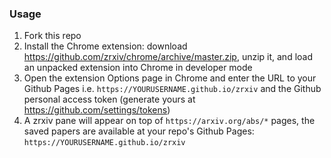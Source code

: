 ### Usage
1. Fork this repo
2. Install the Chrome extension: download https://github.com/zrxiv/chrome/archive/master.zip, unzip it, and load an unpacked extension into Chrome in developer mode
3. Open the extension Options page in Chrome and enter the URL to your Github Pages i.e. `https://YOURUSERNAME.github.io/zrxiv` and the Github personal access token (generate yours at https://github.com/settings/tokens)
4. A zrxiv pane will appear on top of `https://arxiv.org/abs/*` pages, the saved papers are available at your repo's Github Pages: `https://YOURUSERNAME.github.io/zrxiv`
